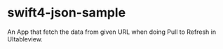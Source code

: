# swift4-json-sample

An App that fetch the data from given URL when doing Pull to Refresh in UItableview.


